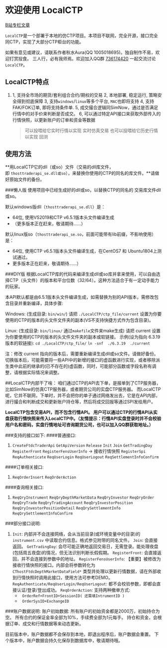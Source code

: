 # 欢迎使用  LocalCTP

[B站专栏文章](https://www.bilibili.com/read/cv25645274 "Editor.md")

`LocalCTP`是一个部署于本地的仿CTP项目。本项目不联网，完全开源，接口完全同CTP，实现了大部分CTP柜台的功能。

如果有意见或建议，请联系作者秋水Aura(QQ 1005018695)。独自制作不易，欢迎打赏投食。
三人行，必有我师焉。欢迎加入QQ群 [736174420](http://qm.qq.com/cgi-bin/qm/qr?_wv=1027&k=HbTq4dfRMNyZNe9PoB4qAek-U0YVrmbx&authKey=XSXgfCnhpIESibRkbE0%2BswD3er9rN6HjbaALy%2BDg4dSww7Qr82TEKE6xBoSzls7O&noverify=0&group_code=736174420) 一起交流讨论 `LocalCTP`。


## LocalCTP特点
1. 1, 支持全市场的期货/套利组合合约/期权的交易
2, 本地部署, 稳定运行, 策略安全得到彻底保障
3, 支持`windows`/`linux`等多个平台, `MAC`也即将支持
4, 支持FAK/FOK订单, 即将支持条件单.
5, 成交撮合逻辑同SimNow，通过是否满足行情中的对手价来判断是否成交。
6, 可以通过特定API接口来获取外部传入的行情快照，以更新账户的订单和资金等数据
     > 可以投喂给它实时行情以实现 实时仿真交易
     > 也可以投喂给它历史行情以实现 回测


## 使用方法
**用LocalCTP它的dll（或so）文件（交易的dll库文件，即 `thosttraderapi_se.dll或so`），来替换你使用的CTP的同名的库文件。**请做好原始文件的备份。

###懒人版
使用项目中已经生成好的dll或so，以替换CTP的同名的 交易库文件dll或so。

默认windows版dll（`thosttraderapi_se.dll`）是：

* 64位, 使用VS2019和CTP v6.5.1版本头文件编译生成
* （更多版本正在赶来，敬请期待……）

默认linux版so（`thosttraderapi_se.so`，前面可能带有lib前缀，不影响使用）是：

* 64位, 使用CTP v6.5.1版本头文件编译生成，在CentOS7 和 Ubuntu1804上测试通过。
* 更多版本正在赶来，敬请期待……）

###DIY版
根据LocalCTP库的代码来编译生成dll或so库并拿来使用，可以自由选择CTP（头文件）的版本和平台位数（32/64）。这种方法适合于有一定动手能力的玩家。

本API默认都是由6.5.1版本头文件编译生成，如需替换为别的API版本，需修改包含目录并重新编译，具体步骤:

Windows:
(生成目录: `bin/win/`)
请把 `./LocalCTP/ctp_file/current` 设置为你要使用的CTP的版本的头文件文件夹的副本(VS不支持快捷方式作为包含目录)。

Linux:
(生成目录: `bin/linux/`  通过`makefile`文件来make生成)
请把 current 设置为你要使用的CTP的版本的头文件文件夹的副本或软链接。
示例(设为指向 6.3.19 版本的软链接):
`cd ./LocalCTP/ctp_file/`
`ln -snf  ./6.3.19  ./current`

注：修改 current 指向的版本后，需要重新编译生成dll或so文件。请做好备份。
切换版本后，可能需要将一些API中的新增的接口的虚函数进行实现，或者移除派生类中此前的继承的(已不存在的)虚函数，同时，可能部分函数或字段名称有调整，请根据实际情况来调整。


##LocalCTP内部干了啥：
咱们通过CTP的API去下单，是报单到了CTP服务器，比如SimNow的仿真CTP服务器，或者期货公司的实盘CTP服务器。
而LocalCTP呢，它并不联网，下单时，并不会把你的单子通过网络发出去，它是在API内部，进行撮合和判断成交和更新账户持仓等，然后将成交回报等通过SPI发给用户。

**LocalCTP包含交易API，而不包含行情API。
用户可以通过CTP的行情API从实盘获取行情快照来传入LocalCTP中。（友情提示：行情API实盘登录时并不会校验用户名和密码，实盘行情地址可咨询期货公司，也可以加入QQ群获取地址。）**


###支持的接口如下:
####普通接口:
1. `CreateFtdcTraderApi`
`GetApiVersion`
`Release`
`Init`
`Join`
`GetTradingDay`
`RegisterFront`
`RegisterFensUserInfo` -> 接收行情快照
`RegisterSpi`
`ReqAuthenticate`
`ReqUserLogin`
`ReqUserLogout`
`ReqSettlementInfoConfirm`

####订单相关接口:
1. `ReqOrderInsert`
`ReqOrderAction`

####查询相关接口:
1. `ReqQryInstrument`
`ReqQryDepthMarketData`
`ReqQryInvestor`
`ReqQryOrder`
`ReqQryTrade`
`ReqQryTradingAccount`
`ReqQryInvestorPosition`
`ReqQryInvestorPositionDetail`
`ReqQrySettlementInfo`
`ReqQrySettlementInfoConfirm`

###部分接口说明:
1. `Init`: 内部并不会连接网络，会从当前目录(或环境变量中的目录)的 `instrument.csv` 中读取合约信息。格式参见附带的同名文件。
`Join`: 会直接返回。
`GetTradingDay`: 会尽可能正确地返回交易日，无需登录。能处理夜盘(包括周五夜盘)的情况，但无法识别判断长假假期。
`RegisterFront`: 会直接返回，并不会连接到参数中的地址。
`RegisterFensUserInfo`: 【重要】被修改为接收行情快照的接口。内部会将参数转化为 `CThostFtdcDepthMarketDataField*` 类型并处理以更新行情数据，请在外部收到行情快照时调用此接口，使用方法可参考DEMO。
`ReqAuthenticate/ReqUserLogin/ReqUserLogout`: 都不会校验参数，即都会直接认证/登录/登出成功。
`ReqOrderAction`: 支持两种撤单方式:
    * ` OrderRef+FrontID+SessionID( 还需填IntrumentID )`
    * ` OrderSysID+ExchangeID`


###账户数据说明:
账户初始数据:
所有账户的初始资金都是2000万，初始持仓为空。
所有合约的保证金率全部为10%，手续费全部为1元每手。
持仓和资金，会根据订单、成交和行情数据等来动态更新。

目前版本中，账户数据都不会保存到本地，即退出程序后，账户数据会重置。
下个版本中，账户数据会持久化保存到数据库中，敬请期待哦。

